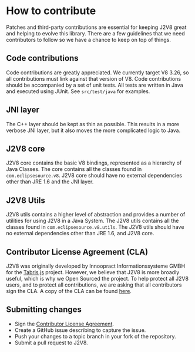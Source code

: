 # How to contribute

Patches and third-party contributions are essential for keeping J2V8 great and
helping to evolve this library. There are a few guidelines that we need
contributors to follow so we have a chance to keep on top of things.

## Code contributions

Code contributions are greatly appreciated. We currently target V8 3.26, so
all contributions must link against that version of V8. Code contributions
should be accompanied by a set of unit tests. All tests are written in Java
and executed using JUnit. See `src/test/java` for examples.

## JNI layer

The C++ layer should be kept as thin as possible. This results in a more
verbose JNI layer, but it also moves the more complicated logic to Java.

## J2V8 core

J2V8 core contains the basic V8 bindings, represented as a hierarchy of
Java Classes. The core contains all the classes found in `com.eclipsesource.v8`.
J2V8 core should have no external dependencies other than JRE 1.6 and the JNI
layer.

## J2V8 Utils

J2V8 utils contains a higher level of abstraction and provides a number of
utilities for using J2V8 in a Java System. The J2V8 utils contains all
the classes found in `com.eclipsesource.v8.utils`. The J2V8 utils should
have no external dependencies other than JRE 1.6, and J2V8 core.

## Contributor License Agreement (CLA)

J2V8 was originally developed by Innoopract Informationssysteme GMBH for
the [Tabris.js](https://tabrisjs.com) project. However, we believe that
J2V8 is more broadly useful, which is why we Open Sourced the project.
To help protect all J2V8 users, and to protect all contributions, we are asking
that all contributors sign the CLA. A copy of the CLA can be found [here](https://www.clahub.com/agreements/eclipsesource/J2V8).

## Submitting changes

 * Sign the [Contributor License Agreement](https://www.clahub.com/agreements/eclipsesource/J2V8).
 * Create a GitHub issue describing to capture the issue.
 * Push your changes to a topic branch in your fork of the repository.
 * Submit a pull request to J2V8.
